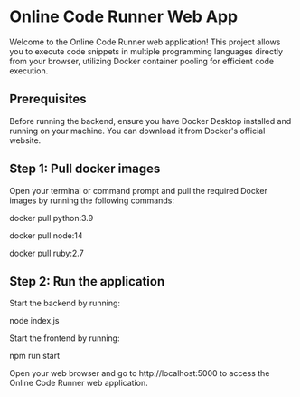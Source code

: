 # Online Code Runner Web App

Welcome to the Online Code Runner web application! This project allows you to execute code snippets in multiple programming languages directly from your browser, utilizing Docker container pooling for efficient code execution.

## Prerequisites
Before running the backend, ensure you have Docker Desktop installed and running on your machine. You can download it from Docker's official website.

## Step 1: Pull docker images

Open your terminal or command prompt and pull the required Docker images by running the following commands:

docker pull python:3.9 

docker pull node:14 

docker pull ruby:2.7

## Step 2: Run the application
Start the backend by running:

node index.js

Start the frontend by running:

npm run start


Open your web browser and go to http://localhost:5000 to access the Online Code Runner web application.
